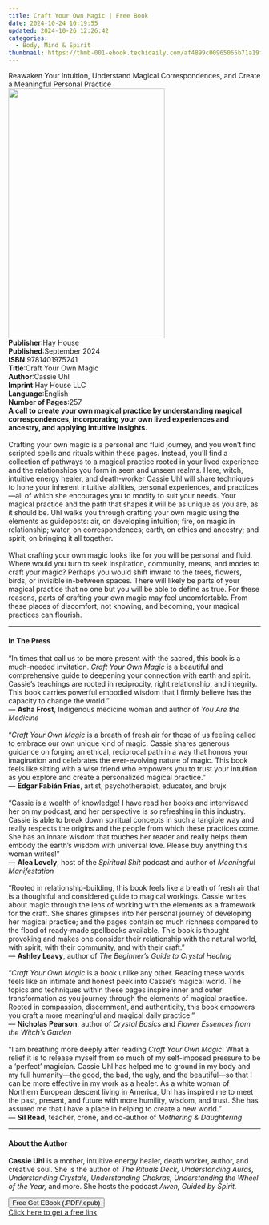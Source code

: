 ```yaml
---
title: Craft Your Own Magic | Free Book
date: 2024-10-24 10:19:55
updated: 2024-10-26 12:26:42
categories:
  - Body, Mind & Spirit
thumbnail: https://thmb-001-ebook.techidaily.com/af4899c00965065b71a19fd64e3458b971fe6109ad81e1f00ed9b3654136eff7.jpg
---
```

<main id="book-container">
  <div class="flex flex-col">
    <div class="book-brief flex-1 py-6 px-4 sm:p-6 md:py-10 md:px-8">
      <!-- brief-->
      <div class="book-brief-main">
        Reawaken Your Intuition, Understand Magical Correspondences, and Create
        a Meaningful Personal Practice
      </div>
    </div>
    <div
      class="book-meta-info flex-1 grid gap-4 col-start-1 col-end-3 row-start-1 sm:mb-6 sm:grid-cols-4 lg:gap-6 lg:col-start-2 lg:row-end-6 lg:row-span-6 lg:mb-0"
    >
      <div
        class="book-meta-info-left place-content-center mt-4 p-4 text-sm leading-6 col-start-2 col-span-2 dark:text-slate-400"
      >
        <img
          class="w-full h-500 object-cover rounded-lg sm:h-255 sm:col-span-2 lg:col-span-full"
          src="https://img-001-ebook.techidaily.com/d79d4aad5f5cf42ff1a73e8bb0d08b2d10c5f10d5214da1561a78a012f1d1129.jpg"
          alt=""
          width="312"
          height="500"
        />
      </div>
      <div
        class="book-meta-info-right mt-2 col-start-1 row-start-2 col-span-3 self-center"
      >
        <!-- meta data  -->
        <div class="flex flex-col px-4 md:px-8">
          <div class="flex-1">
            <strong>Publisher</strong>:<span class="px-2">Hay House</span>
          </div>
          <div class="flex-1">
            <strong>Published</strong>:<span class="px-2">September 2024</span>
          </div>
          <div class="flex-1">
            <strong>ISBN</strong>:<span class="px-2">9781401975241</span>
          </div>
          <div class="flex-1">
            <strong>Title</strong>:<span class="px-2"
              >Craft Your Own Magic</span
            >
          </div>
          <div class="flex-1">
            <strong>Author</strong>:<span class="px-2">Cassie Uhl</span>
          </div>
          <div class="flex-1">
            <strong>Imprint</strong>:<span class="px-2">Hay House LLC</span>
          </div>
          <div class="flex-1">
            <strong>Language</strong>:<span class="px-2">English</span>
          </div>
          <div class="flex-1">
            <strong>Number of Pages</strong>:<span class="px-2">257</span>
          </div>
        </div>
      </div>
    </div>
    <div class="book-description flex-1 py-6 px-4 sm:p-6 md:py-10 md:px-8">
      <div class="book-description-main">
        <div accordion-content="" id="description">
          <b
            >A call to create your own magical practice by understanding magical
            correspondences, incorporating your own lived experiences and
            ancestry, and applying intuitive insights.</b
          ><br /><br />Crafting your own magic is a personal and fluid journey,
          and you won’t find scripted spells and rituals within these pages.
          Instead, you’ll find a collection of pathways to a magical practice
          rooted in your lived experience and the relationships you form in seen
          and unseen realms. Here, witch, intuitive energy healer, and
          death-worker Cassie Uhl will share techniques to hone your inherent
          intuitive abilities, personal experiences, and practices—all of which
          she encourages you to modify to suit your needs. Your magical practice
          and the path that shapes it will be as unique as you are, as it should
          be. Uhl walks you through crafting your own magic using the elements
          as guideposts: air, on developing intuition; fire, on magic in
          relationship; water, on correspondences; earth, on ethics and
          ancestry; and spirit, on bringing it all together.<br /><br />What
          crafting your own magic looks like for you will be personal and fluid.
          Where would you turn to seek inspiration, community, means, and modes
          to craft your magic? Perhaps you would shift inward to the trees,
          flowers, birds, or invisible in-between spaces. There will likely be
          parts of your magical practice that no one but you will be able to
          define as true. For these reasons, parts of crafting your own magic
          may feel uncomfortable. From these places of discomfort, not knowing,
          and becoming, your magical practices can flourish.
        </div>
        <div class="accordion-fader"></div>
      </div>
    </div>
    <div class="book-excerpts flex-1 py-6 px-4 sm:p-6 md:py-10 md:px-8">
      <!-- excerpts-->
      <div class="book-excerpts-main">
        <hr />
        <h4 class="placeholder placeholder-heading">
          <span>In The Press</span>
        </h4>
        <p>
          “In times that call us to be more present with the sacred, this book
          is a much-needed invitation. <i>Craft Your Own Magic</i> is a
          beautiful and comprehensive guide to deepening your connection with
          earth and spirit. Cassie’s teachings are rooted in reciprocity, right
          relationship, and integrity. This book carries powerful embodied
          wisdom that I firmly believe has the capacity to change the world.”<br />—
          <b>Asha Frost</b>, Indigenous medicine woman and author of
          <i>You Are the Medicine</i><br /><br />“<i>Craft Your Own Magic</i> is
          a breath of fresh air for those of us feeling called to embrace our
          own unique kind of magic. Cassie shares generous guidance on forging
          an ethical, reciprocal path in a way that honors your imagination and
          celebrates the ever-evolving nature of magic. This book feels like
          sitting with a wise friend who empowers you to trust your intuition as
          you explore and create a personalized magical practice.”<br />—
          <b>Edgar Fabián Frías</b>, artist, psychotherapist, educator, and
          brujx<br /><br />“Cassie is a wealth of knowledge! I have read her
          books and interviewed her on my podcast, and her perspective is so
          refreshing in this industry. Cassie is able to break down spiritual
          concepts in such a tangible way and really respects the origins and
          the people from which these practices come. She has an innate wisdom
          that touches her reader and really helps them embody the earth’s
          wisdom with universal love. Please buy anything this woman writes!”<br />—
          <b>Alea Lovely</b>, host of the <i>Spiritual Shit</i> podcast and
          author of <i>Meaningful Manifestation</i><br /><br />“Rooted in
          relationship-building, this book feels like a breath of fresh air that
          is a thoughtful and considered guide to magical workings. Cassie
          writes about magic through the lens of working with the elements as a
          framework for the craft. She shares glimpses into her personal journey
          of developing her magical practice; and the pages contain so much
          richness compared to the flood of ready-made spellbooks available.
          This book is thought provoking and makes one consider their
          relationship with the natural world, with spirit, with their
          community, and with their craft.”<br />— <b>Ashley Leavy</b>, author
          of <i>The Beginner’s Guide to Crystal Healing</i><br /><br />“<i
            >Craft Your Own Magic</i
          >
          is a book unlike any other. Reading these words feels like an intimate
          and honest peek into Cassie’s magical world. The topics and techniques
          within these pages inspire inner and outer transformation as you
          journey through the elements of magical practice. Rooted in
          compassion, discernment, and authenticity, this book empowers you
          craft a more meaningful and magical daily practice.”<br />—
          <b>Nicholas Pearson</b>, author of <i>Crystal Basics</i> and
          <i>Flower Essences from the Witch’s Garden</i><br /><br />“I am
          breathing more deeply after reading <i>Craft Your Own Magic</i>! What
          a relief it is to release myself from so much of my self-imposed
          pressure to be a ‘perfect’ magician. Cassie Uhl has helped me to
          ground in my body and my full humanity—the good, the bad, the ugly,
          and the beautiful—so that I can be more effective in my work as a
          healer. As a white woman of Northern European descent living in
          America, Uhl has inspired me to meet the past, present, and future
          with more humility, wisdom, and trust. She has assured me that I have
          a place in helping to create a new world.”<br />— <b>Sil Read</b>,
          teacher, crone, and co-author of <i>Mothering &amp; Daughtering</i>
        </p>
      </div>
    </div>
    <div class="book-about-author flex-1 py-6 px-4 sm:p-6 md:py-10 md:px-8">
      <!-- about author-->
      <div class="book-main-author-main">
        <hr />
        <h4 class="placeholder placeholder-heading">
          <span>About the Author</span>
        </h4>
        <p>
          <b>Cassie Uhl</b> is a mother, intuitive energy healer, death worker,
          author, and creative soul. She is the author of
          <i
            >The Rituals Deck, Understanding Auras, Understanding Crystals,
            Understanding Chakras, Understanding the Wheel of the Year, </i
          >and more. She hosts the podcast<i> Awen, Guided by Spirit. </i>
        </p>
      </div>
    </div>
    <div class="book-free-get flex-1 py-6 px-4 sm:p-6 md:py-10 md:px-8">
      <button
        id="btn-free-get"
        class="bg-blue-500 hover:bg-blue-700 text-white font-bold py-2 px-4 rounded"
      >
        Free Get EBook (.PDF/.epub)
      </button>
      <div id="countdown-display" class="px-2 text-lg mt-2"></div>
      <a
        id="free-link"
        class="hidden bg-blue-500 hover:bg-blue-700 text-white font-bold py-2 px-4 rounded"
        href="https://www.ebooks.com/en-us/book/211172767/craft-your-own-magic/cassie-uhl/"
        target="_blank"
        >Click here to get a free link</a
      >
    </div>
    <script>
      let countdownTime = 0;
      let countdownInterval = null;
      document
        .getElementById('btn-free-get')
        .addEventListener('click', startCountdown);
      function startCountdown() {
        countdownTime = new Date().getTime() + 60000 * 3;
        countdownInterval = setInterval(updateCountdown, 1000);
        document.getElementById('btn-free-get').disabled = true;
        document
          .getElementById('btn-free-get')
          .classList.add('bg-gray-500', 'cursor-not-allowed');
      }
      function updateCountdown() {
        let currentTime = new Date().getTime();
        let timeLeft = countdownTime - currentTime;
        let secondsLeft = Math.floor(timeLeft / 1000);
        document.getElementById('countdown-display').innerHTML =
          `Remaining time: ${secondsLeft} seconds.`;
        if (secondsLeft <= 0) {
          clearInterval(countdownInterval);
          document.getElementById('btn-free-get').classList.add('hidden');
          document.getElementById('free-link').classList.remove('hidden');
          document.getElementById('countdown-display').innerHTML = '';
        }
      }
    </script>
  </div>
</main>
